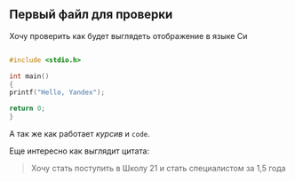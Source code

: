 ## Первый файл для проверки

Хочу проверить как будет выглядеть отображение в языке Си

```C

#include <stdio.h>

int main()
{
printf("Hello, Yandex");

return 0;
}
```

А так же как работает *курсив* и `code`.

Еще интересно как выглядит цитата:

>Хочу стать поступить в Школу 21 и стать специалистом за 1,5 года
